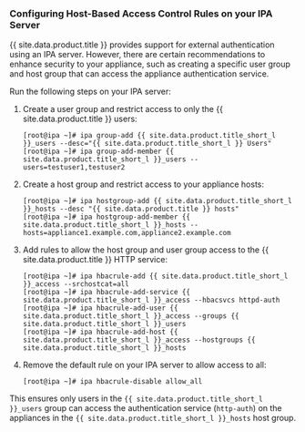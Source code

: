 ### Configuring Host-Based Access Control Rules on your IPA Server

{{ site.data.product.title }} provides support for external authentication using an
IPA server. However, there are certain recommendations to enhance
security to your appliance, such as creating a specific user group and
host group that can access the appliance authentication service.

Run the following steps on your IPA server:

1.  Create a user group and restrict access to only the {{ site.data.product.title }}
    users:

        [root@ipa ~]# ipa group-add {{ site.data.product.title_short_l }}_users --desc="{{ site.data.product.title_short_l }} Users"
        [root@ipa ~]# ipa group-add-member {{ site.data.product.title_short_l }}_users --users=testuser1,testuser2

2.  Create a host group and restrict access to your appliance hosts:

        [root@ipa ~]# ipa hostgroup-add {{ site.data.product.title_short_l }}_hosts --desc "{{ site.data.product.title }} hosts"
        [root@ipa ~]# ipa hostgroup-add-member {{ site.data.product.title_short_l }}_hosts --hosts=appliance1.example.com,appliance2.example.com

3.  Add rules to allow the host group and user group access to the
    {{ site.data.product.title }} HTTP service:

        [root@ipa ~]# ipa hbacrule-add {{ site.data.product.title_short_l }}_access --srchostcat=all
        [root@ipa ~]# ipa hbacrule-add-service {{ site.data.product.title_short_l }}_access --hbacsvcs httpd-auth
        [root@ipa ~]# ipa hbacrule-add-user {{ site.data.product.title_short_l }}_access --groups {{ site.data.product.title_short_l }}_users
        [root@ipa ~]# ipa hbacrule-add-host {{ site.data.product.title_short_l }}_access --hostgroups {{ site.data.product.title_short_l }}_hosts

4.  Remove the default rule on your IPA server to allow access to all:

        [root@ipa ~]# ipa hbacrule-disable allow_all

This ensures only users in the `{{ site.data.product.title_short_l }}_users` group can
access the authentication service (`http-auth`) on the appliances in the
`{{ site.data.product.title_short_l }}_hosts` host group.
